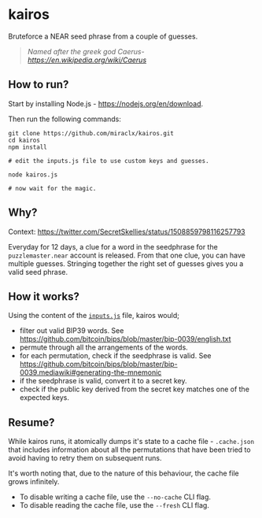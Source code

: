 # kairos

Bruteforce a NEAR seed phrase from a couple of guesses.

> *Named after the greek god Caerus- <https://en.wikipedia.org/wiki/Caerus>*

## How to run?

Start by installing Node.js - <https://nodejs.org/en/download>.

Then run the following commands:

```console
git clone https://github.com/miraclx/kairos.git
cd kairos
npm install

# edit the inputs.js file to use custom keys and guesses.

node kairos.js

# now wait for the magic.
```

## Why?

Context: <https://twitter.com/SecretSkellies/status/1508859798116257793>

Everyday for 12 days, a clue for a word in the seedphrase for the `puzzlemaster.near` account is released.
From that one clue, you can have multiple guesses. Stringing together the right set of guesses gives you a valid seed phrase.

## How it works?

Using the content of the [`inputs.js`](inputs.js) file, kairos would;

- filter out valid BIP39 words. See <https://github.com/bitcoin/bips/blob/master/bip-0039/english.txt>
- permute through all the arrangements of the words.
- for each permutation, check if the seedphrase is valid. See <https://github.com/bitcoin/bips/blob/master/bip-0039.mediawiki#generating-the-mnemonic>
- if the seedphrase is valid, convert it to a secret key.
- check if the public key derived from the secret key matches one of the expected keys.

## Resume?

While kairos runs, it atomically dumps it's state to a cache file - `.cache.json` that includes information about all the permutations that have been tried to avoid having to retry them on subsequent runs.

It's worth noting that, due to the nature of this behaviour, the cache file grows infinitely.

- To disable writing a cache file, use the `--no-cache` CLI flag.
- To disable reading the cache file, use the `--fresh` CLI flag.
